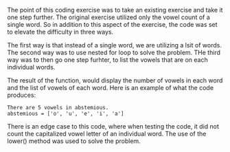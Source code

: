 The point of this coding exercise was to take an existing exercise and take it one step further. The original exercise utilized only the vowel count of a single word. So in addition to this aspect of the exercise, the code was set to elevate the difficulty in three ways.

The first way is that instead of a single word, we are utilizing a lsit of words.
The second way was to use nested for loop to solve the problem. 
THe third way was to then go one step furhter, to list the vowels that are on each individual words. 

The result of the function, would display the number of vowels in each word and the list of vowels of each word. Here is an example of what the code produces:

    There are 5 vowels in abstemious.
    abstemious = ['o', 'u', 'e', 'i', 'a']

There is an edge case to this code, where when testing the code, it did not count the capitalized vowel letter of an individual word. The use of the lower() method was used to solve the problem.
